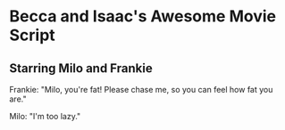 # Becca and Isaac's Awesome Movie Script

## Starring Milo and Frankie

Frankie: "Milo, you're fat! Please chase me, so you can feel how fat you are."

Milo: "I'm too lazy." 


